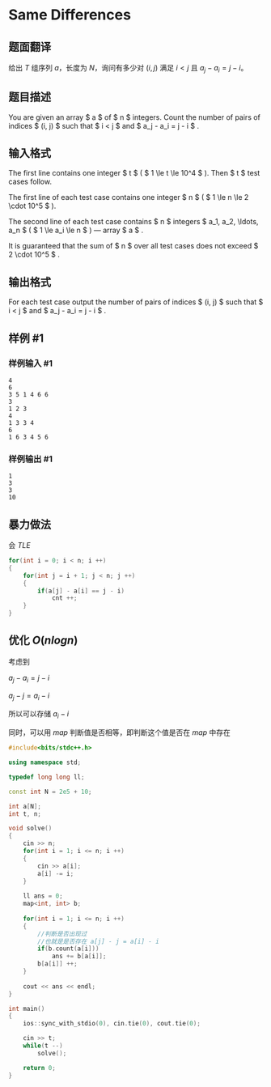 # Same Differences

## 题面翻译

给出 $T$ 组序列 $a$，长度为 $N$，询问有多少对 $(i,j)$ 满足 $i < j$ 且 $a_j - a_i = j - i$。

## 题目描述

You are given an array $ a $ of $ n $ integers. Count the number of pairs of indices $ (i, j) $ such that $ i < j $ and $ a_j - a_i = j - i $ .

## 输入格式

The first line contains one integer $ t $ ( $ 1 \le t \le 10^4 $ ). Then $ t $ test cases follow.

The first line of each test case contains one integer $ n $ ( $ 1 \le n \le 2 \cdot 10^5 $ ).

The second line of each test case contains $ n $ integers $ a_1, a_2, \ldots, a_n $ ( $ 1 \le a_i \le n $ ) — array $ a $ .

It is guaranteed that the sum of $ n $ over all test cases does not exceed $ 2 \cdot 10^5 $ .

## 输出格式

For each test case output the number of pairs of indices $ (i, j) $ such that $ i < j $ and $ a_j - a_i = j - i $ .

## 样例 #1

### 样例输入 #1

```
4
6
3 5 1 4 6 6
3
1 2 3
4
1 3 3 4
6
1 6 3 4 5 6
```

### 样例输出 #1

```
1
3
3
10
```



## 暴力做法

会 $TLE$

```c++
for(int i = 0; i < n; i ++)
{
    for(int j = i + 1; j < n; j ++)
    {
        if(a[j] - a[i] == j - i)
            cnt ++;
    }
}
```

## 优化 $O(nlogn)$

考虑到

$a_j -  a_i = j - i$

$a_j - j = a_i - i$

所以可以存储 $a_i - i$

同时，可以用 $map$ 判断值是否相等，即判断这个值是否在 $map$ 中存在

```c++
#include<bits/stdc++.h>

using namespace std;

typedef long long ll;

const int N = 2e5 + 10;

int a[N];
int t, n;

void solve()
{   
    cin >> n;
    for(int i = 1; i <= n; i ++)
    {
        cin >> a[i];
        a[i] -= i;
    }
    
    ll ans = 0;
    map<int, int> b;
    
    for(int i = 1; i <= n; i ++)
    {
        //判断是否出现过
        //也就是是否存在 a[j] - j = a[i] - i
        if(b.count(a[i]))
            ans += b[a[i]];
        b[a[i]] ++;
    }
    
    cout << ans << endl;
}

int main()
{
    ios::sync_with_stdio(0), cin.tie(0), cout.tie(0);

    cin >> t;
    while(t --)
        solve();

    return 0;
}
```

